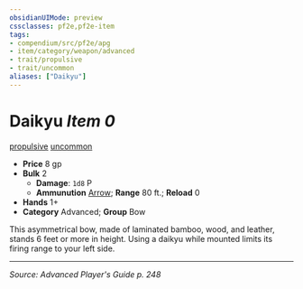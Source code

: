 ```yaml
---
obsidianUIMode: preview
cssclasses: pf2e,pf2e-item
tags:
- compendium/src/pf2e/apg
- item/category/weapon/advanced
- trait/propulsive
- trait/uncommon
aliases: ["Daikyu"]
---
```

# Daikyu *Item 0*  
[propulsive](rules/traits/propulsive.md "Propulsive Weapon Trait")  [uncommon](rules/traits/uncommon.md "Uncommon Rarity Trait")  

- **Price** 8 gp
- **Bulk** 2
  - **Damage**: `1d8` P
  - **Ammunution** [Arrow](compendium/equipment/items/arrow.md); **Range** 80 ft.; **Reload** 0
- **Hands** 1+
- **Category** Advanced; **Group** Bow 

This asymmetrical bow, made of laminated bamboo, wood, and leather, stands 6 feet or more in height. Using a daikyu while mounted limits its firing range to your left side.


---
*Source: Advanced Player's Guide p. 248*